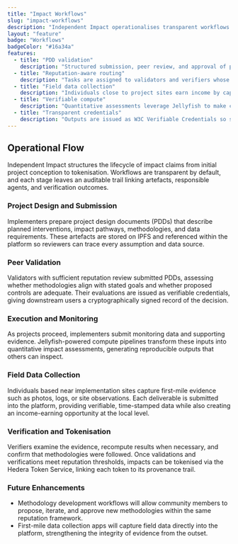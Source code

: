 ```yaml
---
title: "Impact Workflows"
slug: "impact-workflows"
description: "Independent Impact operationalises transparent workflows for documenting projects, validating methodologies, and issuing verifiable credentials."
layout: "feature"
badge: "Workflows"
badgeColor: "#16a34a"
features:
  - title: "PDD validation"
    description: "Structured submission, peer review, and approval of project design documents ensures projects enter the ecosystem with clear evidence requirements."
  - title: "Reputation-aware routing"
    description: "Tasks are assigned to validators and verifiers whose reputation demonstrates the right expertise and reliability."
  - title: "Field data collection"
    description: "Individuals close to project sites earn income by capturing first-mile evidence (e.g. photographs, site observations), with deliverables verified on-chain."
  - title: "Verifiable compute"
    description: "Quantitative assessments leverage Jellyfish to make calculations reproducible and auditable."
  - title: "Transparent credentials"
    description: "Outputs are issued as W3C Verifiable Credentials so stakeholders can interrogate provenance and assurance."
---
```


## Operational Flow

Independent Impact structures the lifecycle of impact claims from initial project conception to tokenisation. Workflows are transparent by default, and each stage leaves an auditable trail linking artefacts, responsible agents, and verification outcomes.

### Project Design and Submission

Implementers prepare project design documents (PDDs) that describe planned interventions, impact pathways, methodologies, and data requirements. These artefacts are stored on IPFS and referenced within the platform so reviewers can trace every assumption and data source.

### Peer Validation

Validators with sufficient reputation review submitted PDDs, assessing whether methodologies align with stated goals and whether proposed controls are adequate. Their evaluations are issued as verifiable credentials, giving downstream users a cryptographically signed record of the decision.

### Execution and Monitoring

As projects proceed, implementers submit monitoring data and supporting evidence. Jellyfish-powered compute pipelines transform these inputs into quantitative impact assessments, generating reproducible outputs that others can inspect.

### Field Data Collection

Individuals based near implementation sites capture first-mile evidence such as photos, logs, or site observations. Each deliverable is submitted into the platform, providing verifiable, time-stamped data while also creating an income-earning opportunity at the local level.

### Verification and Tokenisation

Verifiers examine the evidence, recompute results when necessary, and confirm that methodologies were followed. Once validations and verifications meet reputation thresholds, impacts can be tokenised via the Hedera Token Service, linking each token to its provenance trail.

### Future Enhancements

- Methodology development workflows will allow community members to propose, iterate, and approve new methodologies within the same reputation framework.
- First-mile data collection apps will capture field data directly into the platform, strengthening the integrity of evidence from the outset.
